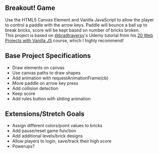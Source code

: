## Breakout! Game

Use the HTML5 Canvas Element and Vanilla JavaScript to allow the player to control a paddle with the arrow keys. Paddle will bounce a ball up to break bricks, score will be kept based on number of bricks broken.<br/> This project is based on [@bradtraversy](https://github.com/bradtraversy)'s Udemy tutorial from his [20 Web Projects with Vanilla JS](https://www.udemy.com/course/web-projects-with-vanilla-javascript/) course, which I highly recommend!

## Base Project Specifications

- Draw elements on canvas
- Use canvas paths to draw shapes
- Add animation with requestAnimationFrame(cb)
- Move paddle on arrow key press
- Add collision detection
- Keep score
- Add rules button with sliding animation

## Extensions/Stretch Goals

- Assign different colors/point values to bricks
- Add pause/reset game function
- Add additional levels/brick designs
- Allow players to login, save/track their high score
- Powerups?


